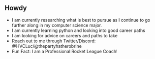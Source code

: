 ## Howdy

- I am currently researching what is best to pursue as I continue to go further along in my computer science major.
- I am currently learning python and looking into good career paths
- I am looking for advice on careers and paths to take
- Reach out to me through Twitter/Discord: @HVCLuc/@thepartyhatherobrine
- Fun Fact: I am a Professional Rocket League Coach!
<!--
**HVCLuc/HVCLuc** is a ✨ _special_ ✨ repository because its `README.md` (this file) appears on your GitHub profile.

Here are some ideas to get you started:

- 🔭 I’m currently working on ...
- 🌱 I’m currently learning ...
- 👯 I’m looking to collaborate on ...
- 🤔 I’m looking for help with ...
- 💬 Ask me about ...
- 📫 How to reach me: ...
- 😄 Pronouns: ...
- ⚡ Fun fact: ...
-->
